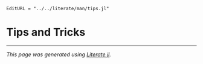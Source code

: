```@meta
EditURL = "../../literate/man/tips.jl"
```

# Tips and Tricks

---

*This page was generated using [Literate.jl](https://github.com/fredrikekre/Literate.jl).*

